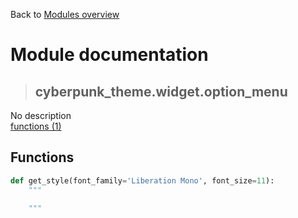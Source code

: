 Back to [Modules overview](https://github.com/pyrustic/cyberpunk-theme/blob/master/docs/modules/README.md)
  
# Module documentation
>## cyberpunk\_theme.widget.option\_menu
No description
<br>
[functions (1)](https://github.com/pyrustic/cyberpunk-theme/blob/master/docs/modules/content/cyberpunk_theme.widget.option_menu/functions.md)


## Functions
```python
def get_style(font_family='Liberation Mono', font_size=11):
    """
    
    """

```


